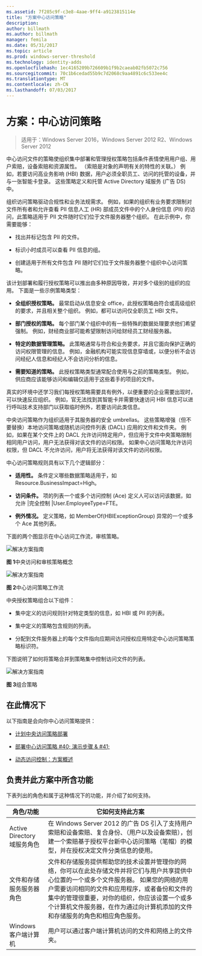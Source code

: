 ```yaml
---
ms.assetid: 7f285c9f-c3e8-4aae-9ff4-a9123815114e
title: "方案中心访问策略"
description: 
author: billmath
ms.author: billmath
manager: femila
ms.date: 05/31/2017
ms.topic: article
ms.prod: windows-server-threshold
ms.technology: identity-adds
ms.openlocfilehash: 1ec4165209b726609b1f9b2caeab02fb5072c756
ms.sourcegitcommit: 70c1b6cedad55b9c7d2068c9aa4891c6c533ee4c
ms.translationtype: MT
ms.contentlocale: zh-CN
ms.lasthandoff: 07/03/2017
---
```

# <a name="scenario-central-access-policy"></a>方案：中心访问策略

>适用于：Windows Server 2016，Windows Server 2012 R2、Windows Server 2012

中心访问文件的策略使组织集中部署和管理授权策略包括条件表情使用用户组、用户索赔，设备索赔和资源属性。 （索赔是对象的声明有关的特性的关联。） 例如，若要访问高业务影响 (HBI) 数据，用户必须全职员工、访问的托管的设备，并与一张智能卡登录。 这些策略定义和托管 Active Directory 域服务 (广告 DS) 中。  
  
组织访问策略驱动合规性和业务法规需求。 例如，如果的组织有业务要求限制对文件所有者和允许查看 PII 信息人工 (HR) 部成员文件中的个人身份信息 (PII) 的访问，此策略适用于 PII 文件随时它们位于文件服务器整个组织。 在此示例中，你需要能够：  
  
-   找出并标记包含 PII 的文件。  
  
-   标识小时成员可以查看 PII 信息的组。  
  
-   创建适用于所有文件包含 PII 随时它们位于文件服务器整个组织中心访问策略。  
  
该计划部署和履行授权策略可以推出由多种原因导致，并对多个级别的组织的应用。 下面是一些示例策略类型：  
  
-   **全组织授权策略。** 最常启动从信息安全 office，此授权策略由符合或高级组织的要求，并且相关整个组织。 例如，都可以访问仅全职员工 HBI 文件。  
  
-   **部门授权的策略。** 每个部门某个组织中的有一些特殊的数据处理要求他们希望强制。 例如，财经商业部可能希望限制访问给财经员工财经服务器。  
  
-   **特定的数据管理策略。** 此策略通常与符合和业务要求，并且它面向保护正确的访问权限管理的信息。 例如，金融机构可能实现信息穿墙或，以便分析不会访问经纪人信息和经纪人不会访问分析的信息。  
  
-   **需要知道的策略。** 此授权策略类型通常配合使用与之前的策略类型。 例如，供应商应该能够访问和编辑仅适用于这些着手的项目的文件。  
  
真实的环境中还学习我们每授权策略需要具有例外，以便重要的企业需要出现时，可以快速反应组织。 例如，官无法找到其智能卡并需要快速访问 HBI 信息可以进行呼叫技术支持部门以获取临时例外，若要访问此类信息。  
  
中央访问策略作为组织适用于其服务器的安全 umbrellas。 这些策略增强（但不要替换）本地访问策略或随机访问控件列表 (DACL) 应用的文件和文件夹。 例如，如果在某个文件上的 DACL 允许访问特定用户，但应用于文件中央策略限制相同用户访问，用户无法获得对该文件的访问权限。 如果中心访问策略允许访问权限，但 DACL 不允许访问，用户将无法获得对该文件的访问权限。  
  
中心访问策略规则具有以下几个逻辑部分：  
  
-   **适用性。** 条件定义哪些数据策略适用于，如 Resource.BusinessImpact=High。  
  
-   **访问条件。** 项的列表一个或多个访问控制 (Ace) 定义人可以访问该数据，如允许 |完全控制 |User.EmployeeType=FTE。  
  
-   **例外情况。** 定义策略，如 MemberOf(HBIExceptionGroup) 异常的一个或多个 Ace 其他列表。  
  
下面的两个图显示在中心访问工作流，审核策略。  
  
![解决方案指南](media/Scenario--Central-Access-Policy/DynamicAccessControl_RevGuide.JPG)  
  
**图 1**中央访问和审核策略概念  
  
![解决方案指南](media/Scenario--Central-Access-Policy/DynamicAccessControl_RevGuide_2.JPG)  
  
**图 2**中心访问策略工作流  
  
中央授权策略组合以下组件：  
  
-   集中定义的访问规则针对特定类型的信息，如 HBI 或 PII 的列表。  
  
-   集中定义的策略包含规则的列表。  
  
-   分配到文件服务器上的每个文件指向应期间访问授权应用特定中心访问策略策略标识符。  
  
下图说明了如何将策略合并到策略集中控制访问文件的列表。  
  
![解决方案指南](media/Scenario--Central-Access-Policy/DynamicAccessControl_RevGuide3.JPG)  
  
**图 3**组合策略  
  
## <a name="in-this-scenario"></a>在此情况下  
以下指南是会向你中心访问策略提供：  
  
-   [计划中央访问策略部署](assetId:///0311a76d-d66c-4ddb-ade6-af586a2ad82f)  
  
-   [部署中心访问策略 #40; 演示步骤 & #41;](Deploy-a-Central-Access-Policy--Demonstration-Steps-.md)  
  
-   [动态访问控制：方案概述](Dynamic-Access-Control--Scenario-Overview.md)  
  
## <a name="BKMK_NEW"></a>负责并此方案中所含功能  
下表列出的角色和属于这种情况下的功能，并介绍了如何支持。  
  
|角色/功能|它如何支持此方案|  
|-----------------|---------------------------------|  
|Active Directory 域服务角色|在 Windows Server 2012 的广告 DS 引入了支持用户索赔和设备索赔、复合身份、（用户以及设备索赔），创建一个索赔基于授权平台新中心访问策略（笔帽）的模型，并在授权决定文件分类信息的使用。|  
|文件和存储服务服务器角色|文件和存储服务提供帮助您的技术设置并管理你的网络，你可以在此处存储文件并将它们与用户共享提供中心位置的一个或多个文件服务器。 如果您的网络的用户需要访问相同的文件和应用程序，或者备份和文件的集中的管理很重要，对你的组织，你应该设置一个或多个计算机文件服务器，在作为通过向计算机添加的文件和存储服务的角色和相应角色服务。|  
|Windows 客户端计算机|用户可以通过客户端计算机访问的文件和网络上的文件夹。|  
  


